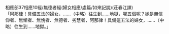 相應部37相應10經/無德者經(婦女相應/處篇/如來記說)(莊春江譯)  
「阿那律！具備五法的婦女，……（中略）往生到……地獄，哪五個呢？她是無信仰者、無慚者、無愧者、無德者、劣慧者，阿那律！具備這五法的婦女，……（中略）往生到……地獄。」  
  
  
